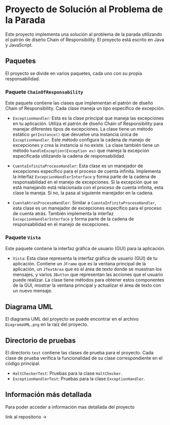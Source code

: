 # Proyecto de Solución al Problema de la Parada

Este proyecto implementa una solución al problema de la parada utilizando el patrón de diseño Chain of Responsibility. El proyecto está escrito en Java y JavaScript.

## Paquetes

El proyecto se divide en varios paquetes, cada uno con su propia responsabilidad.

### Paquete `ChainOfResponsability`

Este paquete contiene las clases que implementan el patrón de diseño Chain of Responsibility. Cada clase maneja un tipo específico de excepción.

- `ExceptionHandler`: Esta es la clase principal que maneja las excepciones en tu aplicación. Utiliza el patrón de diseño Chain of Responsibility para manejar diferentes tipos de excepciones. La clase tiene un método estático `getInstance()` que devuelve una instancia única de `ExceptionHandler`. Este método configura la cadena de manejo de excepciones y crea la instancia si no existe. La clase también tiene un método `handleException(Exception ex)` que maneja la excepción especificada utilizando la cadena de responsabilidad.

- `CuentaInfinitaProcesoHandler`: Esta clase es un manejador de excepciones específico para el proceso de cuenta infinita. Implementa la interfaz `ExcepcionHandlerInterface` y forma parte de la cadena de responsabilidad en el manejo de excepciones. Si la excepción que se está manejando está relacionada con el proceso de cuenta infinita, esta clase la maneja. Si no, la pasa al siguiente manejador en la cadena.

- `CuentaAtrasProcesoHandler`: Similar a `CuentaInfinitaProcesoHandler`, esta clase es un manejador de excepciones específico para el proceso de cuenta atrás. También implementa la interfaz `ExcepcionHandlerInterface` y forma parte de la cadena de responsabilidad en el manejo de excepciones.

### Paquete `Vista`

Este paquete contiene la interfaz gráfica de usuario (GUI) para la aplicación.

- `Vista`: Esta clase representa la interfaz gráfica de usuario (GUI) de tu aplicación. Contiene un `JFrame` que es la ventana principal de la aplicación, un `JTextArea` que es el área de texto donde se muestran los mensajes, y varios `JButton` que representan las acciones que el usuario puede realizar. La clase tiene métodos para obtener estos componentes de la GUI, mostrar la ventana principal y actualizar el área de texto con un nuevo mensaje.

## Diagrama UML

El diagrama UML del proyecto se puede encontrar en el archivo `DiagramaUML.png` en la raíz del proyecto.

## Directorio de pruebas

El directorio `test` contiene las clases de prueba para el proyecto. Cada clase de prueba verifica la funcionalidad de su clase correspondiente en el código principal.

- `HaltCheckerTest`: Pruebas para la clase `HaltChecker`.
- `ExceptionHandlerTest`: Pruebas para la clase `ExceptionHandler`.

## Información más detallada

Para poder acceder a información mas detallada del proyecto 

link al repositorio -> 
